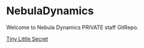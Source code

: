 # NebulaDynamics

Welcome to Nebula Dynamics PRIVATE staff GitRepo.

[Tiny Little Secret](https://nebuladynamics.netlify.app/secret.html)

